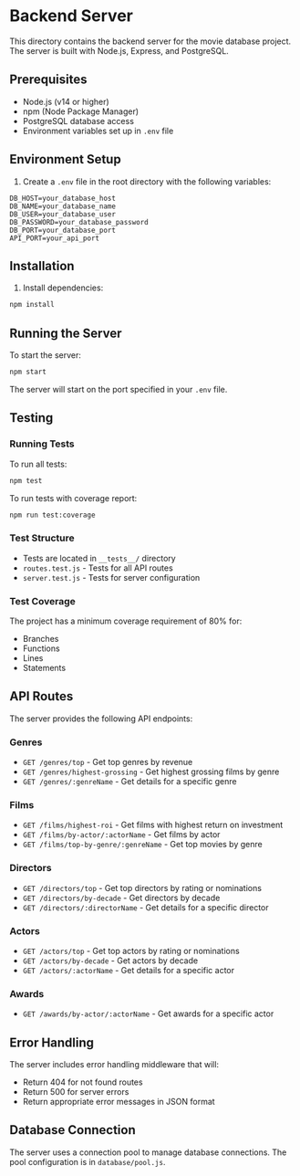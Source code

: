 # Backend Server

This directory contains the backend server for the movie database project. The server is built with Node.js, Express, and PostgreSQL.

## Prerequisites

- Node.js (v14 or higher)
- npm (Node Package Manager)
- PostgreSQL database access
- Environment variables set up in `.env` file

## Environment Setup

1. Create a `.env` file in the root directory with the following variables:
```
DB_HOST=your_database_host
DB_NAME=your_database_name
DB_USER=your_database_user
DB_PASSWORD=your_database_password
DB_PORT=your_database_port
API_PORT=your_api_port
```

## Installation

1. Install dependencies:
```bash
npm install
```

## Running the Server

To start the server:
```bash
npm start
```

The server will start on the port specified in your `.env` file.

## Testing

### Running Tests

To run all tests:
```bash
npm test
```

To run tests with coverage report:
```bash
npm run test:coverage
```

### Test Structure

- Tests are located in `__tests__/` directory
- `routes.test.js` - Tests for all API routes
- `server.test.js` - Tests for server configuration

### Test Coverage

The project has a minimum coverage requirement of 80% for:
- Branches
- Functions
- Lines
- Statements

## API Routes

The server provides the following API endpoints:

### Genres
- `GET /genres/top` - Get top genres by revenue
- `GET /genres/highest-grossing` - Get highest grossing films by genre
- `GET /genres/:genreName` - Get details for a specific genre

### Films
- `GET /films/highest-roi` - Get films with highest return on investment
- `GET /films/by-actor/:actorName` - Get films by actor
- `GET /films/top-by-genre/:genreName` - Get top movies by genre

### Directors
- `GET /directors/top` - Get top directors by rating or nominations
- `GET /directors/by-decade` - Get directors by decade
- `GET /directors/:directorName` - Get details for a specific director

### Actors
- `GET /actors/top` - Get top actors by rating or nominations
- `GET /actors/by-decade` - Get actors by decade
- `GET /actors/:actorName` - Get details for a specific actor

### Awards
- `GET /awards/by-actor/:actorName` - Get awards for a specific actor

## Error Handling

The server includes error handling middleware that will:
- Return 404 for not found routes
- Return 500 for server errors
- Return appropriate error messages in JSON format

## Database Connection

The server uses a connection pool to manage database connections. The pool configuration is in `database/pool.js`. 